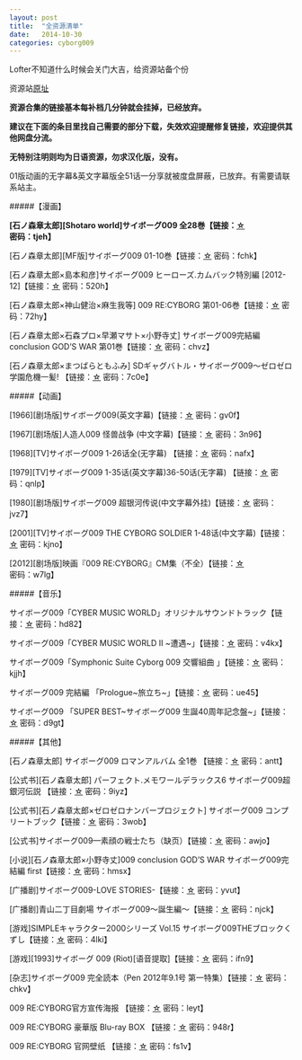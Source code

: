 ```yaml
---
layout: post
title:  "全资源清单"
date:   2014-10-30
categories: cyborg009
---
```

Lofter不知道什么时候会关门大吉，给资源站备个份

资源站[原址][lofter]


**资源合集的链接基本每补档几分钟就会挂掉，已经放弃。**

**建议在下面的条目里找自己需要的部分下载，失效欢迎提醒修复链接，欢迎提供其他网盘分流。**

**无特别注明则均为日语资源，勿求汉化版，没有。**

01版动画的无字幕&英文字幕版全51话一分享就被度盘屏蔽，已放弃。有需要请联系站主。


#####【漫画】

**[石ノ森章太郎][Shotaro world]サイボーグ009 全28巻【链接：[☆][1-1] 密码：tjeh】**

[石ノ森章太郎][MF版]サイボーグ009 01-10巻【链接：[☆][1-2] 密码：fchk】

[石ノ森章太郎×島本和彦]サイボーグ009 ヒーローズ.カムバック特別編 [2012-12]【链接：[☆][1-3] 密码：520h】

[石ノ森章太郎×神山健治×麻生我等] 009 RE:CYBORG 第01-06巻【链接：[☆][1-4] 密码：72hy】

[石ノ森章太郎×石森プロ×早瀬マサト×小野寺丈] サイボーグ009完結編 conclusion GOD’S WAR 第01巻【链接：[☆][1-5] 密码：chvz】

[石ノ森章太郎×まつばらともふみ] SDギャグバトル・サイボーグ009〜ゼロゼロ学園危機一髪! 【链接：[☆][1-6] 密码：7c0e】


#####【动画】

[1966][剧场版]サイボーグ009(英文字幕)【链接：[☆][2-1] 密码：gv0f】

[1967][剧场版]人造人009 怪兽战争 (中文字幕)【链接：[☆][2-2] 密码：3n96】

[1968][TV]サイボーグ009 1-26话全(无字幕) 【链接：[☆][2-3] 密码：nafx】

[1979][TV]サイボーグ009 1-35话(英文字幕)36-50话(无字幕) 【链接：[☆][2-4] 密码：qnlp】

[1980][剧场版]サイボーグ009 超银河传说(中文字幕外挂)【链接：[☆][2-5] 密码：jvz7】

[2001][TV]サイボーグ009 THE CYBORG SOLDIER 1-48话(中文字幕)【链接：[☆][2-6] 密码：kjno】

[2012][剧场版]映画『009 RE:CYBORG』CM集（不全）【链接：[☆][2-7] 密码：w7lg】


#####【音乐】

サイボーグ009「CYBER MUSIC WORLD」オリジナルサウンドトラック【链接：[☆][3-1] 密码：hd82】

サイボーグ009「CYBER MUSIC WORLD II ~遭遇~」【链接：[☆][3-2] 密码：v4kx】

サイボーグ009「Symphonic Suite Cyborg 009 交響組曲 」【链接：[☆][3-3] 密码：kjjh】

サイボーグ009 完結編 「Prologue~旅立ち~」【链接：[☆][3-4] 密码：ue45】

サイボーグ009 「SUPER BEST~サイボーグ009 生誕40周年記念盤~」【链接：[☆][3-5] 密码：d9gt】


#####【其他】

[石ノ森章太郎] サイボーグ009 ロマンアルバム 全1巻 【链接：[☆][4-1] 密码：antt】

[公式书][石ノ森章太郎] パーフェクト.メモワールデラックス6 サイボーグ009超銀河伝説 【链接：[☆][4-2] 密码：9iyz】

[公式书][石ノ森章太郎×ゼロゼロナンバープロジェクト] サイボーグ009 コンプリートブック【链接：[☆][4-3] 密码：3wob】

[公式书]サイボーグ009—素顔の戦士たち（缺页）【链接：[☆][4-4] 密码：awjo】

[小说][石ノ森章太郎×小野寺丈]009 conclusion GOD’S WAR サイボーグ009完結編 first【链接：[☆][4-5] 密码：hmsx】

[广播剧]サイボーグ009-LOVE STORIES-【链接：[☆][4-6] 密码：yvut】

[广播剧]青山二丁目劇場 サイボーグ009～誕生編～【链接：[☆][4-7] 密码：njck】

[游戏]SIMPLEキャラクター2000シリーズ Vol.15 サイボーグ009THEブロックくずし【链接：[☆][4-8] 密码：4lki】

[游戏][1993]サイボーグ 009 (Riot)[语音提取]【链接：[☆][4-9] 密码：ifn9】

[杂志]サイボーグ009 完全読本（Pen 2012年9.1号 第一特集）【链接：[☆][4-10] 密码：chkv】

009 RE:CYBORG官方宣传海报 【链接：[☆][4-11] 密码：leyt】

009 RE:CYBORG 豪華版 Blu-ray BOX 【链接：[☆][4-12] 密码：948r】

009 RE:CYBORG 官网壁纸 【链接：[☆][4-13] 密码：fs1v】



[lofter]: http://cybrog009.lofter.com/
[1-1]:http://pan.baidu.com/s/1bnElBkF
[1-2]:http://pan.baidu.com/s/1pJHkWmZ
[1-3]:http://pan.baidu.com/s/1jGxIpCE
[1-4]:http://pan.baidu.com/s/1c0Df4A0
[1-5]:http://pan.baidu.com/s/1eQqyR0e
[1-6]:http://pan.baidu.com/s/1mgKqKxq

[2-1]:http://pan.baidu.com/s/1jG8A1yY
[2-2]:http://pan.baidu.com/s/1eQ3Z0CM
[2-3]:http://pan.baidu.com/s/1qWmGKR6
[2-4]:http://pan.baidu.com/s/1sjKDLfB
[2-5]:http://pan.baidu.com/s/1bncrQRP
[2-6]:http://pan.baidu.com/s/1o6wUiNo
[2-7]:http://pan.baidu.com/s/1hqglyUo

[3-1]:http://pan.baidu.com/s/1eQmvGwM
[3-2]:http://pan.baidu.com/s/1qWx6aSG
[3-3]:http://pan.baidu.com/s/1qW7F0FM
[3-4]:http://pan.baidu.com/s/1c0xU53q
[3-5]:http://pan.baidu.com/s/1nt7LAdj

[4-1]:http://pan.baidu.com/s/1kTKaVmn
[4-2]:http://pan.baidu.com/s/1hqCF40k
[4-3]:http://pan.baidu.com/s/1i3tG7pN
[4-4]:http://pan.baidu.com/s/1i37osTn
[4-5]:http://pan.baidu.com/s/1o6FRbVO
[4-6]:http://pan.baidu.com/s/1mgwsxja
[4-7]:http://pan.baidu.com/s/1c0fp8ru
[4-8]:http://pan.baidu.com/s/1dDdBGHz
[4-9]:http://pan.baidu.com/s/1sjocAKX

[4-10]:http://pan.baidu.com/s/1tUPZo
[4-11]:http://pan.baidu.com/s/1pJNWA63
[4-12]:http://pan.baidu.com/s/1jG5jNpW
[4-13]:http://pan.baidu.com/s/1i389Iux
